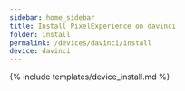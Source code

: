 ```yaml
---
sidebar: home_sidebar
title: Install PixelExperience on davinci
folder: install
permalink: /devices/davinci/install
device: davinci
---
```

{% include templates/device_install.md %}

